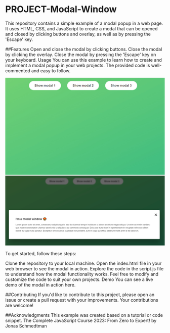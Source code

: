 # PROJECT-Modal-Window

This repository contains a simple example of a modal popup in a web page. It uses HTML, CSS, and JavaScript to create a modal that can be opened and closed by clicking buttons and overlay, as well as by pressing the 'Escape' key.

##Features
Open and close the modal by clicking buttons.
Close the modal by clicking the overlay.
Close the modal by pressing the 'Escape' key on your keyboard.
Usage
You can use this example to learn how to create and implement a modal popup in your web projects. The provided code is well-commented and easy to follow.

![ss1](modal1.jpg)
![ss2](modal2.jpg)


To get started, follow these steps:

Clone the repository to your local machine.
Open the index.html file in your web browser to see the modal in action.
Explore the code in the script.js file to understand how the modal functionality works.
Feel free to modify and customize the code to suit your own projects.
Demo
You can see a live demo of the modal in action here.

##Contributing
If you'd like to contribute to this project, please open an issue or create a pull request with your improvements. Your contributions are welcome!


##Acknowledgments
This example was created based on a tutorial or code snippet. The Complete JavaScript Course 2023: From Zero to Expert! by Jonas Schmedtman
